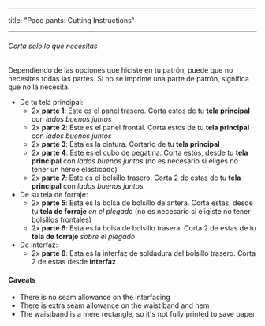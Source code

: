 - - -
title: "Paco pants: Cutting Instructions"
- - -

<Tip>

###### Corta solo lo que necesitas

Dependiendo de las opciones que hiciste en tu patrón, puede que no necesites todas las partes.
Si no se imprime una parte de patrón, significa que no la necesita.

</Tip>

- De tu tela principal:
  - 2x **parte 1**: Este es el panel trasero. Corta estos de tu **tela principal** con _lados buenos juntos_
  - 2x **parte 2**: Este es el panel frontal. Corta estos de tu **tela principal** con _lados buenos juntos_
  - 2x **parte 3**: Esta es la cintura. Cortarlo de tu **tela principal**
  - 2x **parte 4**: Este es el cubo de pegatina. Corta estos, desde tu **tela principal** con _lados buenos juntos_ (no es necesario si eliges no tener un héroe elasticado)
  - 2x **parte 7**: Este es el bolsillo trasero. Corta 2 de estas de tu **tela principal** con _lados buenos juntos_
- De su tela de forraje:
  - 2x **parte 5**: Esta es la bolsa de bolsillo delantera. Corta estas, desde tu **tela de forraje** _en el plegado_ (no es necesario si eligiste no tener bolsillos frontales)
  - 2x **parte 6**: Esta es la bolsa de bolsillo trasera. Corta 2 de estas de tu **tela de forraje** _sobre el plegado_
- De interfaz:
  - 2x **parte 8**: Esta es la interfaz de soldadura del bolsillo trasero. Corta 2 de estas desde **interfaz**

<Warning>

#### Caveats

- There is no seam allowance on the interfacing
- There is extra seam allowance on the waist band and hem
- The waistband is a mere rectangle, so it's not fully printed to save paper

</Warning>

